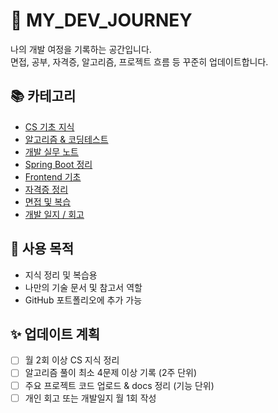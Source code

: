 # 🧠 MY_DEV_JOURNEY

나의 개발 여정을 기록하는 공간입니다.  
면접, 공부, 자격증, 알고리즘, 프로젝트 흐름 등 꾸준히 업데이트합니다.

## 📚 카테고리

- [CS 기초 지식](./CS_Basics/)
- [알고리즘 & 코딩테스트](./Algorithms/)
- [개발 실무 노트](./Dev_Notes/)
- [Spring Boot 정리](./SpringBoot/)
- [Frontend 기초](./Frontend_Basics/)
- [자격증 정리](./Certifications/)
- [면접 및 복습](./Interview_Notes/)
- [개발 일지 / 회고](./Life_Log/)

## 📌 사용 목적

- 지식 정리 및 복습용
- 나만의 기술 문서 및 참고서 역할
- GitHub 포트폴리오에 추가 가능


## ✨ 업데이트 계획

- [ ] 월 2회 이상 CS 지식 정리
- [ ] 알고리즘 풀이 최소 4문제 이상 기록 (2주 단위)
- [ ] 주요 프로젝트 코드 업로드 & docs 정리 (기능 단위)
- [ ] 개인 회고 또는 개발일지 월 1회 작성